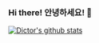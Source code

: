 ### Hi there! 안녕하세요! 👋

<!--
**Dictor/Dictor** is a ✨ _special_ ✨ repository because its `README.md` (this file) appears on your GitHub profile.

Here are some ideas to get you started:

- 🔭 I’m currently working on ...
- 🌱 I’m currently learning ...
- 👯 I’m looking to collaborate on ...
- 🤔 I’m looking for help with ...
- 💬 Ask me about ...
- 📫 How to reach me: ...
- 😄 Pronouns: ...
- ⚡ Fun fact: ...
-->
[![Dictor's github stats](https://github-readme-stats.vercel.app/api?username=dictor&theme=dark&include_all_commits=true&show_icons=true)](https://github.com/anuraghazra/github-readme-stats)
